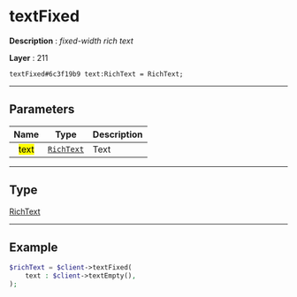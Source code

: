 # textFixed

**Description** : *fixed-width rich text*

**Layer** : 211

```tl
textFixed#6c3f19b9 text:RichText = RichText;
```

---

## Parameters

| Name | Type | Description |
| :---: | :---: | :--- |
| <mark>text</mark> | [`RichText`](type/RichText) | Text |

---

## Type

[RichText](type/RichText)

---

## Example

```php
$richText = $client->textFixed(
	text : $client->textEmpty(),
);
```